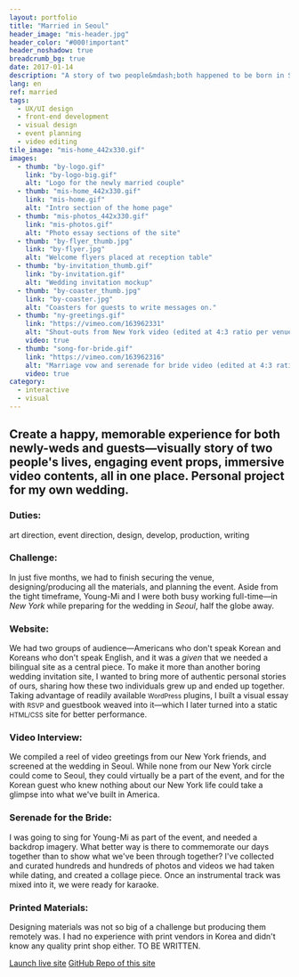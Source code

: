 ```yaml
---
layout: portfolio
title: "Married in Seoul"
header_image: "mis-header.jpg"
header_color: "#000!important"
header_noshadow: true
breadcrumb_bg: true
date: 2017-01-14
description: "A story of two people&mdash;both happened to be born in Seoul and living in New York&mdash;growing up and becoming a couple. The site functions as a visual diary, a wedding invitation, and a guestbook."
lang: en
ref: married
tags:
  - UX/UI design
  - front-end development
  - visual design
  - event planning
  - video editing
tile_image: "mis-home_442x330.gif"
images:
  - thumb: "by-logo.gif"
    link: "by-logo-big.gif"
    alt: "Logo for the newly married couple"
  - thumb: "mis-home_442x330.gif"
    link: "mis-home.gif"
    alt: "Intro section of the home page"
  - thumb: "mis-photos_442x330.gif"
    link: "mis-photos.gif"
    alt: "Photo essay sections of the site"
  - thumb: "by-flyer_thumb.jpg"
    link: "by-flyer.jpg"
    alt: "Welcome flyers placed at reception table"
  - thumb: "by-invitation_thumb.gif"
    link: "by-invitation.gif"
    alt: "Wedding invitation mockup"
  - thumb: "by-coaster_thumb.jpg"
    link: "by-coaster.jpg"
    alt: "Coasters for guests to write messages on."
  - thumb: "ny-greetings.gif"
    link: "https://vimeo.com/163962331"
    alt: "Shout-outs from New York video (edited at 4:3 ratio per venue screening requirements)"
    video: true
  - thumb: "song-for-bride.gif"
    link: "https://vimeo.com/163962316"
    alt: "Marriage vow and serenade for bride video (edited at 4:3 ratio per venue screening requirements)"
    video: true
category:
  - interactive
  - visual
---
```

<section class="project-summary">
  <h1>Create a happy, memorable experience for both newly-weds and guests&mdash;visually story of two people's lives, engaging event props, immersive video contents, all in one place. Personal project for my own wedding.</h1>
  <section class="info">
    <h3>Duties:</h3>
    <p>art direction, event direction, design, develop, production, writing</p>
  </section>
  <section class="info">
    <h3>Challenge:</h3>
    <p>In just five months, we had to finish securing the venue, designing/producing all the materials, and planning the event. Aside from the tight timeframe, Young-Mi and I were both busy working full-time&mdash;in <em>New York</em> while preparing for the wedding in <em>Seoul</em>, half the globe away.</p>
  </section>
  <section class="info">
    <h3>Website:</h3>
    <p>We had two groups of audience&mdash;Americans who don't speak Korean and Koreans who don't speak English, and it was a <em>given</em> that we needed a bilingual site as a central piece. To make it more than another boring wedding invitation site, I wanted to bring more of authentic personal stories of ours, sharing how these two individuals grew up and ended up together. Taking advantage of readily available <small>WordPress</small> plugins, I built a visual essay with <small>RSVP</small> and guestbook weaved into it&mdash;which I later turned into a static <small>HTML/CSS</small> site for better performance.</p>
  </section>
  <section class="info">
    <h3>Video Interview:</h3>
    <p>We compiled a reel of video greetings from our New York friends, and screened at the wedding in Seoul. While none from our New York circle could come to Seoul, they could virtually be a part of the event, and for the Korean guest who knew nothing about our New York life could take a glimpse into what we've built in America.</p>
  </section>
  <section class="info">
    <h3>Serenade for&nbsp;the Bride:</h3>
    <p>I was going to sing for Young-Mi as part of the event, and needed a backdrop imagery. What better way is there to commemorate our days together than to show what we've been through together? I've collected and curated hundreds and hundreds of photos and videos we had taken while dating, and created a collage piece. Once an instrumental track was mixed into it, we were ready for karaoke.</p>
  </section>
  <section class="info">
    <h3>Printed Materials:</h3>
    <p>Designing materials was not so big of a challenge but producing them remotely was. I had no experience with print vendors in Korea and didn't know any quality print shop either. TO BE WRITTEN.
    </p>
  </section>
</section>
<div class="buttons">
  <span class="unselectable">
  <a href="https://www.marriedinseoul.com/" title="Launch live site" target="_blank">Launch live site</a></span>
  <span class="unselectable"><a href="https://github.com/baadaa/married-in-seoul/" title="GitHub repo of this site" target="_blank">GitHub Repo of this site</a></span>
</div>
